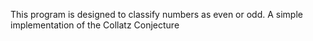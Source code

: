 This program is designed to classify numbers as even or odd. A simple implementation of the Collatz Conjecture
